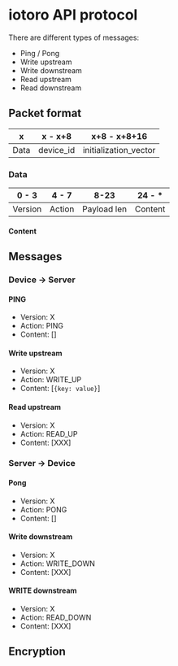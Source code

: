 # iotoro API protocol

There are different types of messages:
- Ping / Pong
- Write upstream
- Write downstream
- Read upstream
- Read downstream


## Packet format
|  x   |   x - x+8   |      x+8 - x+8+16     |
|------|-------------|-----------------------|
| Data | device_id   | initialization_vector |

### Data
|  0 - 3  | 4 - 7  |    8-23     |  24 - *   |
|---------|--------|-------------|-----------|
| Version | Action | Payload len |  Content  |

#### Content

## Messages

### Device -> Server

#### PING
- Version: X
- Action: PING
- Content: []

#### Write upstream
- Version: X
- Action: WRITE_UP
- Content: [`{key: value}`]

#### Read upstream
- Version: X
- Action: READ_UP
- Content: [XXX]

### Server -> Device

#### Pong
- Version: X
- Action: PONG
- Content: []

#### Write downstream
- Version: X
- Action: WRITE_DOWN
- Content: [XXX]

#### WRITE downstream
- Version: X
- Action: READ_DOWN
- Content: [XXX]


## Encryption